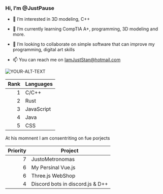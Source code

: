 ### Hi, I’m @JustPause
- 👀 I’m interested in 3D modeling, C++
- 🌱 I’m currently learning CompTIA A+, programming, 3D modeling and more.
- 💞️ I’m looking to collaborate on simple software that can improve my programming, digital art skills
- 📫 You can reach me on IamJustStan@hotmail.com

    <!--
    //To Do a wallper that changes he color on the theme
    in blender ofcorse 
    <picture>
    <source media="(prefers-color-scheme: dark)" srcset="YOUR-DARKMODE-IMAGE">
    <source media="(prefers-color-scheme: light)" srcset="YOUR-LIGHTMODE-IMAGE">
    <img alt="YOUR-ALT-TEXT" src="YOUR-DEFAULT-IMAGE">
    </picture> -->

<picture>
 <source media="(prefers-color-scheme: dark)" srcset="./1.png">
 <source media="(prefers-color-scheme: light)" srcset="YOUR-LIGHTMODE-IMAGE">
 <img alt="YOUR-ALT-TEXT" src="YOUR-DEFAULT-IMAGE">
</picture>

| Rank | Languages |
|-----:|-----------|
|     1| C/C++     |
|     2| Rust      |
|     3| JavaScript|
|     4| Java      |
|     5| CSS       |

At his momnent I am consentriting on fue porjects 

| Priority | Project |
|-------:|-----------|
| 7 |JustoMetronomas |
| 6 |My Persinal Vue.js |
| 6 |Three.js WebShop |
| 4 |Discord bots in discord.js & D++ |
